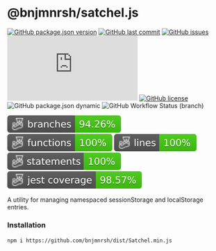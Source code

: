 # @bnjmnrsh/satchel.js


[![GitHub package.json version](https://img.shields.io/github/package-json/v/bnjmnrsh/satchel)](https://github.com/bnjmnrsh/Satchel)
[![GitHub last commit](https://img.shields.io/github/last-commit/bnjmnrsh/Satchel/main)](https://github.com/bnjmnrsh/Satchel/)
[![GitHub issues](https://img.shields.io/github/issues/bnjmnrsh/Satchel)](https://github.com/bnjmnrsh/Satchel/issues)
![GitHub file size in bytes](https://img.shields.io/github/size/bnjmnrsh/satchel/dist/Satchel.min.js)
[![GitHub license](https://img.shields.io/github/license/bnjmnrsh/Satchel)](https://github.com/bnjmnrsh/Satchel/blob/master/LICENSE)
![GitHub package.json dynamic](https://img.shields.io/github/package-json/keywords/bnjmnrsh/satchel)
![GitHub Workflow Status (branch)](https://img.shields.io/github/workflow/status/bnjmnrsh/satchel/github-actions/main)

![Branches](./badges/coverage-branches.svg)
![Functions](./badges/coverage-functions.svg)
![Lines](./badges/coverage-lines.svg)
![Statements](./badges/coverage-statements.svg)
![Jest coverage](./badges/coverage-jest%20coverage.svg)

A utility for managing namespaced sessionStorage and localStorage entries.


### Installation

`npm i https://github.com/bnjmnrsh/dist/Satchel.min.js`